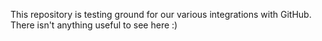 This repository is  testing ground for our various integrations with GitHub. There isn't anything useful to see here :)
